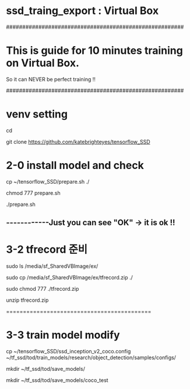 # ssd_traing_export : Virtual Box
#######################################################

# This is guide for 10 minutes training on Virtual Box.
So it can NEVER be perfect training !!

#######################################################

# venv setting

cd

git clone https://github.com/katebrighteyes/tensorflow_SSD

# 2-0 install model and check

cp ~/tensorflow_SSD/prepare.sh ./

chmod 777 prepare.sh

./prepare.sh

------------Just you can see "OK" -> it is ok !!
------------------------------------------------------------------------

# 3-2 tfrecord 준비

sudo ls /media/sf_SharedVBImage/ex/

sudo cp /media/sf_SharedVBImage/ex/tfrecord.zip ./

sudo chmod 777 ./tfrecord.zip

unzip tfrecord.zip

===========================================
# 3-3 train model modify

cp ~/tensorflow_SSD/ssd_inception_v2_coco.config ~/tf_ssd/tod/train_models/research/object_detection/samples/configs/

mkdir ~/tf_ssd/tod/save_models/ 

mkdir ~/tf_ssd/tod/save_models/coco_test
